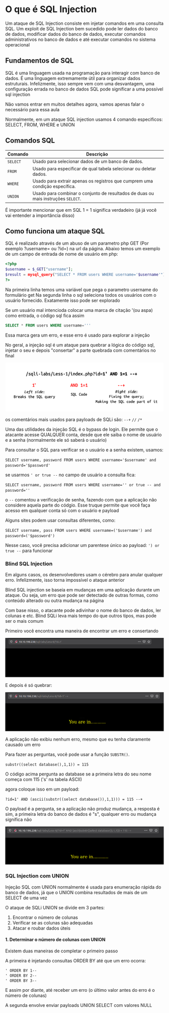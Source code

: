 # O que é SQL Injection

Um ataque de SQL Injection consiste em injetar comandos em uma consulta SQL. Um exploit de SQL Injection bem sucedido pode ler dados do banco de dados, modificar dados do banco de dados, executar comandos administrativos no banco de dados e até executar comandos no sistema operacional

## Fundamentos de SQL

SQL é uma linguagem usada na programação para interagir com banco de dados. É uma linguagem extremamente útil para organizar dados estruturais. Infelizmente, isso sempre vem com uma desvantagem, uma configuração errada no banco de dados SQL pode significar a uma possível sql injection

Não vamos entrar em muitos detalhes agora, vamos apenas falar o necessário para essa aula

Normalmente, em um ataque SQL injection usamos 4 comando especificos: SELECT, FROM, WHERE e UNION

## Comandos SQL

| Comando | Descrição |
|---------|-----------|
| `SELECT` | Usado para selecionar dados de um banco de dados. |
| `FROM` | Usado para especificar de qual tabela selecionar ou deletar dados. |
| `WHERE` | Usado para extrair apenas os registros que cumprem uma condição específica. |
| `UNION` | Usado para combinar o conjunto de resultados de duas ou mais instruções `SELECT`. |

É importante mencionar que em SQL 1 = 1 significa verdadeiro (já já você vai entender a importância disso)

## Como funciona um ataque SQL

SQL é realizado através de um abuso de um parametro php GET (Por exemplo ?username= ou ?id=)
na url da página. Abaixo temos um exemplo de um campo de entrada de nome de usuário em php:

```php
<?php
$username = $_GET["username"];
$result = mysql_query("SELECT * FROM users WHERE username='$username'")
?>
```
Na primeira linha temos uma variável que pega o parametro username do formulário get
Na segunda linha o sql seleciona todos os usuários com o usuário fornecido. Exatamente isso pode ser explorado

Se um usuário mal intencioda colocar uma marca de citação '(ou aspa) como entrada, o código sql fica assim

```sql
SELECT * FROM users WHERE username='''
```

Essa marca gera um erro, e esse erro é usado para explorar a injeção

No geral, a injeção sql é um ataque para quebrar a lógica do código sql, injetar o seu e depois "consertar" a parte quebrada com comentários no final

![SQLinjection](/content/sqlInjection.png)

os comentários mais usados para payloads de SQLi são:
`--+`
`//`
`/*`

Uma das utilidades da injeção SQL é o bypass de login. Ele permite que o atacante acesse QUALQUER conta, desde que ele saiba o nome de usuário e a senha (normalmente ele só saberá o usuário)

Para consultar o SQL para verificar se o usuário e a senha existem, usamos:

`SELECT username, password FROM users WHERE username='$username' and password='$password'`

se usarmos `' or true --` no campo de usuário a consulta fica: 

`SELECT username, password FROM users WHERE username='' or true -- and password=''`

o `--` comentou a verificação de senha, fazendo com que a aplicação não considere aquela parte do códgio. Esse truque permite que você faça acesso em qualquer conta só com o usuário e payload 

Alguns sites podem usar consultas diferentes, como:

`SELECT username, pass FROM users WHERE username=('$username') and password=('$password')`

Nesse caso, você precisa adicionar um parentese único ao payload: `') or true --` para funcionar

### Blind SQL Injection

Em alguns casos, os desenvolvedores usam o cérebro para anular qualquer erro. Infelizmente, isso torna impossível o ataque anterior

Blind SQL injection se baseia em mudanças em uma aplicação durante um ataque. Ou seja, um erro que pode ser detectado de outras formas, como conteúdo alterado ou outra mudança na página

Com base nisso, o atacante pode adivinhar o nome do banco de dados, ler colunas e etc. Blind SQLi leva mais tempo do que outros tipos, mas pode ser o mais comum

Primeiro você encontra uma maneira de encontrar um erro e consertando

![Blind SQL error](/content/BlindSQLierror.png)

E depois é só quebrar:

![Blind SQLi You are in](/content/BlindSQLiyai.png)

A aplicação não exibiu nenhum erro, mesmo que eu tenha claramente causado um erro

Para fazer as perguntas, você pode usar a função `SUBSTR()`. 

`substr((select database(),1,1)) = 115`

O código acima pergunta ao database se a primeira letra do seu nome começa com 115 ('s' na tabela ASCII)

agora coloque isso em um payload:

`?id=1' AND (ascii(substr((select database()),1,1))) = 115 --+`

O payload é a pergunta, se a aplicação não produz mudança, a resposta é sim, a primeira letra do banco de dados é "s", qualquer erro ou mudança significa não

![](/content/BSqli.png)

### SQL Injection com UNION

Injeção SQL com UNION normalmente é usada para enumeração rápida do banco de dados, já que o UNION combina resultados de mais de um SELECT de uma vez

O ataque de SQLi UNION se divide em 3 partes:

1. Encontrar o número de colunas
2. Verificar se as colunas são adequadas
3. Atacar e roubar dados úteis

#### 1. Determinar o número de colunas com UNION

Existem duas maneiras de completar o primeiro passo

A primeira é injetando consultas ORDER BY até que um erro ocorra:

```
' ORDER BY 1--
' ORDER BY 2--
' ORDER BY 3--
```
E assim por diante, até receber um erro (o último valor antes do erro é o número de colunas)

A segunda envolve enviar payloads UNION SELECT com valores NULL